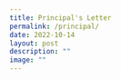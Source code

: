 ```yaml
---
title: Principal's Letter
permalink: /principal/
date: 2022-10-14
layout: post
description: ""
image: ""
---
```

